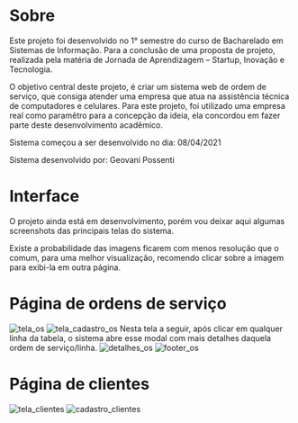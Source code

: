 # Sobre

Este projeto foi desenvolvido no 1° semestre do curso de Bacharelado em Sistemas de Informação. Para a conclusão de uma proposta de projeto, realizada pela matéria de Jornada de Aprendizagem – Startup, Inovação e Tecnologia. 

O objetivo central deste projeto, é criar um sistema web de ordem de serviço, que consiga atender uma empresa que atua na assistência técnica de computadores e celulares. 
Para este projeto, foi utilizado uma empresa real como paramêtro para a concepção da ideia, ela concordou em fazer parte deste desenvolvimento acadêmico.

Sistema começou a ser desenvolvido no dia: 08/04/2021

Sistema desenvolvido por: Geovani Possenti

# Interface

O projeto ainda está em desenvolvimento, porém vou deixar aqui algumas screenshots das principais telas do sistema. 

Existe a probabilidade das imagens ficarem com menos resolução que o comum, para uma melhor visualização, recomendo clicar sobre a imagem para exibi-la em outra página.

# Página de ordens de serviço

![tela_os](https://user-images.githubusercontent.com/79884348/117519112-c6223900-af78-11eb-99bd-28d639227cd0.png)
![tela_cadastro_os](https://user-images.githubusercontent.com/79884348/117519163-f4a01400-af78-11eb-86ce-0057ee4316c4.png)
Nesta tela a seguir, após clicar em qualquer linha da tabela, o sistema abre esse modal com mais detalhes daquela ordem de serviço/linha.
![detalhes_os](https://user-images.githubusercontent.com/79884348/117519172-fb2e8b80-af78-11eb-9480-85803973fe25.png)
![footer_os](https://user-images.githubusercontent.com/79884348/117519181-0386c680-af79-11eb-9040-f6dad0971a78.png)

# Página de clientes

![tela_clientes](https://user-images.githubusercontent.com/79884348/117519304-6bd5a800-af79-11eb-8943-f954b330fb89.png)
![cadastro_clientes](https://user-images.githubusercontent.com/79884348/117519311-709a5c00-af79-11eb-9c11-9d0a5bc22a36.png)



